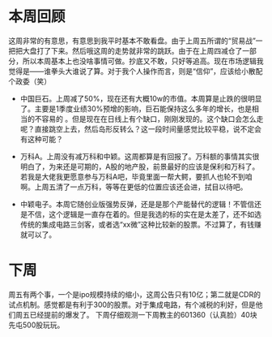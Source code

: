 # 本周回顾
这周非常的有意思，有意思到我平时基本不敢看盘。由于上周五所谓的“贸易战”一把把大盘打了下来。然后哦这周的走势就非常的跳跃。由于在上周四减仓了一部分，所以本周基本上也没啥事情可做。抄底又不敢，只好等追高。现在市场逻辑我觉得是——谁拳头大谁说了算。对于我个人操作而言，则是“信仰”，应该给小散配个政委（笑）

 - 中国巨石。上周减了50%，现在还有大概10w的市值。本周算是止跌的很明显了。主要是1季度业绩30%预增的影响，巨石能保持这么多年的增长，也是相当的不容易的
。但是现在在日线上有个缺口，刚刚发现的。这个缺口会怎么走呢？直接跳空上去，然后岛形反转么？这一段时间量感觉比较平稳，说不定会有这种可能？

 - 万科A。上周没有减万科和中颖。这周都算是有回报了。万科额的事情其实很明白了，为来还是可期的，A股的地产股，前景最好的应该是保利和万科了。若我是大佬我更愿意参与万科A吧，毕竟里面一帮大鳄，要抓人也轮不到咱啊。上周五清了一点万科，等等在更低的位置应该还会进，拭目以待吧。
 
 - 中颖电子。本周它随创业版强势反弹，还是是那个产能替代的逻辑！不管信还是不信，这个逻辑是一直存在着的。但是我选的标的实在是太差了，还不如选传统的集成电路三剑客，或者选“xx微”这种比较新的股票。不过算了，有钱赚就可以了。

# 下周

周五有两个事，一个是ipo规模持续的缩小，这周公告只有10亿；第二就是CDR的试点机制。感觉都是有利于300的股票。对于集成电路，有个减税的利好，但是他们周五已经提前的爆发了。
下周仔细观测一下周教主的601360（认真脸）40块先屯500股玩玩。


